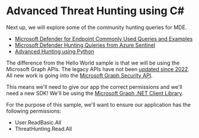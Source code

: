 # Advanced Threat Hunting using C#

Next up, we will explore some of the community hunting queries for MDE.

* [Microsoft Defender for Endpoint Commonly Used Queries and Examples](https://techcommunity.microsoft.com/t5/core-infrastructure-and-security/microsoft-defender-for-endpoint-commonly-used-queries-and/ba-p/1795046)
* [Microsoft Defender Hunting Quieries from Azure Sentinel](https://github.com/Azure/Azure-Sentinel/tree/master/Hunting%20Queries/Microsoft%20365%20Defender)
* [Advanced Hunting using Python](https://learn.microsoft.com/en-us/defender-endpoint/api/run-advanced-query-sample-python?view=o365-worldwide)

The difference from the Hello World sample is that we will be using the Microsoft Graph APIs. The legacy APIs have not been [updated since 2022](https://learn.microsoft.com/en-us/defender-endpoint/api/api-release-notes). All new work is going into the [Microsoft Graph Security API](https://learn.microsoft.com/en-us/defender-endpoint/api/api-release-notes).

This means we'll need to give our app the correct permissions and we'll need a new SDK! We'll be using the [Microsoft Graph .NET Client Library](https://github.com/microsoftgraph/msgraph-sdk-dotnet).

For the purpose of this sample, we'll want to ensure our application has the following permissions:

* User.ReadBasic.All
* ThreatHunting.Read.All
